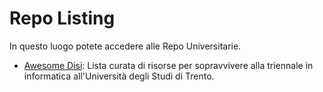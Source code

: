# Repo Listing
In questo luogo potete accedere alle Repo Universitarie.

- [Awesome Disi](awesome-disi): Lista curata di risorse per sopravvivere alla triennale in informatica all'Università degli Studi di Trento. 

